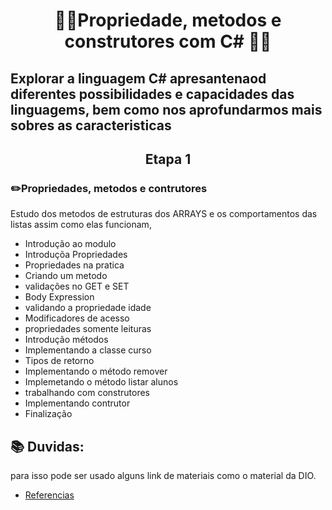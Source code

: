# <p align="center"> 👨‍💻Propriedade, metodos e construtores com C# 👨‍💻 </p>

## Explorar a linguagem C# apresantenaod diferentes possibilidades e capacidades das linguagems, bem como nos aprofundarmos mais sobres as caracteristicas

###
## <p align="center"> Etapa 1 </p>
###  ✏️Propriedades, metodos e contrutores

Estudo dos metodos de estruturas dos ARRAYS e os comportamentos das listas assim como elas funcionam, 

- Introdução ao modulo
- Introduçõa Propriedades
- Propriedades na pratica
- Criando um metodo
- validações no GET e SET
- Body Expression 
- validando a propriedade idade 
- Modificadores de acesso
- propriedades somente leituras 
- Introdução métodos
- Implementando a classe curso
- Tipos de retorno
- Implementando o método remover
- Implemetando o método listar alunos
- trabalhando com construtores 
- Implementando contrutor 
- Finalização

##

## 📚 Duvidas: 
para isso pode ser usado alguns link de materiais como o material da DIO. </p> 

- [Referencias](https://drive.google.com/file/d/1pj26rJGtM55rtVqOyUhh4KdWODXdyfKb/view)
